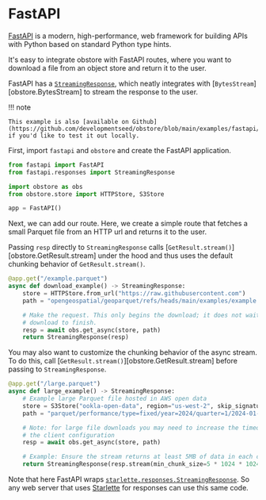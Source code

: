 # FastAPI

[FastAPI](https://fastapi.tiangolo.com/) is a modern, high-performance, web framework for building APIs with Python based on standard Python type hints.

It's easy to integrate obstore with FastAPI routes, where you want to download a file from an object store and return it to the user.

FastAPI has a [`StreamingResponse`](https://fastapi.tiangolo.com/advanced/custom-response/#streamingresponse), which neatly integrates with [`BytesStream`][obstore.BytesStream] to stream the response to the user.

!!! note

    This example is also [available on Github](https://github.com/developmentseed/obstore/blob/main/examples/fastapi/README.md) if you'd like to test it out locally.

First, import `fastapi` and `obstore` and create the FastAPI application.

```py
from fastapi import FastAPI
from fastapi.responses import StreamingResponse

import obstore as obs
from obstore.store import HTTPStore, S3Store

app = FastAPI()
```

Next, we can add our route. Here, we create a simple route that fetches a small
Parquet file from an HTTP url and returns it to the user.

Passing `resp` directly to `StreamingResponse` calls
[`GetResult.stream()`][obstore.GetResult.stream] under the hood and thus uses
the default chunking behavior of `GetResult.stream()`.

```py
@app.get("/example.parquet")
async def download_example() -> StreamingResponse:
    store = HTTPStore.from_url("https://raw.githubusercontent.com")
    path = "opengeospatial/geoparquet/refs/heads/main/examples/example.parquet"

    # Make the request. This only begins the download; it does not wait for the
    # download to finish.
    resp = await obs.get_async(store, path)
    return StreamingResponse(resp)
```

You may also want to customize the chunking behavior of the async stream. To do
this, call [`GetResult.stream()`][obstore.GetResult.stream] before passing to
`StreamingResponse`.

```py
@app.get("/large.parquet")
async def large_example() -> StreamingResponse:
    # Example large Parquet file hosted in AWS open data
    store = S3Store("ookla-open-data", region="us-west-2", skip_signature=True)
    path = "parquet/performance/type=fixed/year=2024/quarter=1/2024-01-01_performance_fixed_tiles.parquet"

    # Note: for large file downloads you may need to increase the timeout in
    # the client configuration
    resp = await obs.get_async(store, path)

    # Example: Ensure the stream returns at least 5MB of data in each chunk.
    return StreamingResponse(resp.stream(min_chunk_size=5 * 1024 * 1024))
```

Note that here FastAPI wraps
[`starlette.responses.StreamingResponse`](https://www.starlette.io/responses/#streamingresponse).
So any web server that uses [Starlette](https://www.starlette.io/) for responses
can use this same code.
